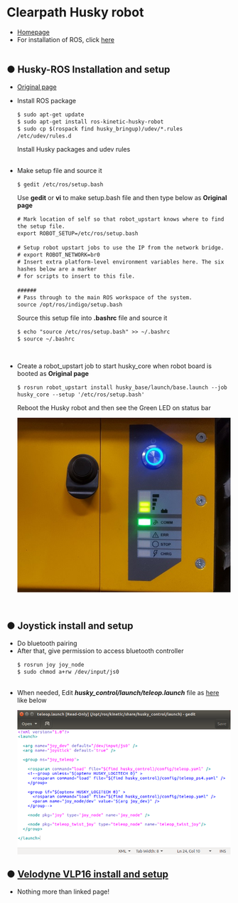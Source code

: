 # Clearpath Husky robot
+ [Homepage](https://www.clearpathrobotics.com/husky-unmanned-ground-vehicle-robot/)
+ For installation of ROS, click [here](https://github.com/engcang/Ubuntu_ROS_Installation/)
</br></br>

## ● Husky-ROS Installation and setup
+ [Original page](http://wiki.ros.org/husky_bringup/Tutorials/Install%20Husky%20Software%20%28Advanced%29)
+ Install ROS package
  ~~~shell
  $ sudo apt-get update
  $ sudo apt-get install ros-kinetic-husky-robot
  $ sudo cp $(rospack find husky_bringup)/udev/*.rules /etc/udev/rules.d  
  ~~~
  Install Husky packages and udev rules </br></br>
  
+ Make setup file and source it
  ~~~shell
  $ gedit /etc/ros/setup.bash 
  ~~~
  Use **gedit** or **vi** to make setup.bash file and then type below as **Original page** </br>
  ~~~shell
  # Mark location of self so that robot_upstart knows where to find the setup file.
  export ROBOT_SETUP=/etc/ros/setup.bash

  # Setup robot upstart jobs to use the IP from the network bridge.
  # export ROBOT_NETWORK=br0
  # Insert extra platform-level environment variables here. The six hashes below are a marker
  # for scripts to insert to this file.

  ######
  # Pass through to the main ROS workspace of the system.
  source /opt/ros/indigo/setup.bash
  ~~~
  Source this setup file into **.bashrc** file and source it
  ~~~shell
  $ echo "source /etc/ros/setup.bash" >> ~/.bashrc
  $ source ~/.bashrc
  ~~~
  </br>
+ Create a robot_upstart job to start husky_core when robot board is booted as **Original page**
  ~~~shell
  $ rosrun robot_upstart install husky_base/launch/base.launch --job husky_core --setup '/etc/ros/setup.bash'
  ~~~
  Reboot the Husky robot and then see the Green LED on status bar
  <p align="center">
  <img src="https://github.com/engcang/image-files/blob/master/husky/green_LED.jpg" width="500"/>
  </p>
  </br>

## ● Joystick install and setup
+ Do bluetooth pairing
+ After that, give permission to access bluetooth controller
  ~~~shell
  $ rosrun joy joy_node
  $ sudo chmod a+rw /dev/input/js0
  ~~~
  </br>
+ When needed, Edit _**husky_control/launch/teleop.launch**_ file as [here](https://github.com/husky/husky/commit/862fd9c7df6bf3b57f9895f94e59003bcc460426) like below
  <p align="center">
  <img src="https://github.com/engcang/image-files/blob/master/husky/joystick.png" width="500"/>
  </p>
## ● [Velodyne VLP16 install and setup](http://wiki.ros.org/velodyne/Tutorials/Getting%20Started%20with%20the%20Velodyne%20VLP16)
+ Nothing more than linked page!
